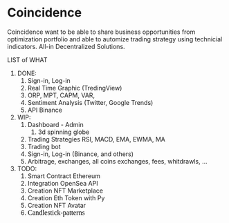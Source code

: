 # Coincidence
Coincidence want to be able to share business opportunities from optimization portfolio and able to automize trading strategy using technicial indicators. All-in Decentralized Solutions.
<p>LIST of WHAT</p>
<ol>
    <li>DONE:<ol>
            <li>Sign-in, Log-in</li>
            <li>Real Time Graphic (TredingView)</li>
            <li>ORP, MPT, CAPM, VAR,&nbsp;</li>
            <li>Sentiment Analysis (Twitter, Google Trends)</li>
            <li>API Binance&nbsp;</li>
        </ol>
    </li>
    <li>WIP:&nbsp;<ol>
            <li>Dashboard - Admin<ol>
                    <li>3d spinning globe</li>
                </ol>
            </li>
            <li>Trading Strategies RSI, MACD, EMA, EWMA, MA</li>
            <li>Trading bot</li>
            <li>Sign-in, Log-in (Binance, and others)</li>
            <li>Arbitrage, exchanges, all coins exchanges, fees, whitdrawls, ...&nbsp;</li>
        </ol>
    </li>
    <li>TODO:&nbsp;<ol>
            <li>Smart Contract Ethereum</li>
            <li>Integration OpenSea API&nbsp;</li>
            <li>Creation NFT Marketplace</li>
            <li>Creation Eth Token with Py</li>
            <li>Creation NFT Avatar</li>
            <li><span style='color: rgb(0, 0, 0); font-family: "Times New Roman"; font-size: medium; font-style: normal; font-variant-ligatures: normal; font-variant-caps: normal; font-weight: 400; letter-spacing: normal; orphans: 2; text-align: left; text-indent: 0px; text-transform: none; white-space: normal; widows: 2; word-spacing: 0px; -webkit-text-stroke-width: 0px; text-decoration-thickness: initial; text-decoration-style: initial; text-decoration-color: initial; display: inline !important; float: none;'>Candlestick-patterns</span> </li>
        </ol>
    </li>
</ol>
